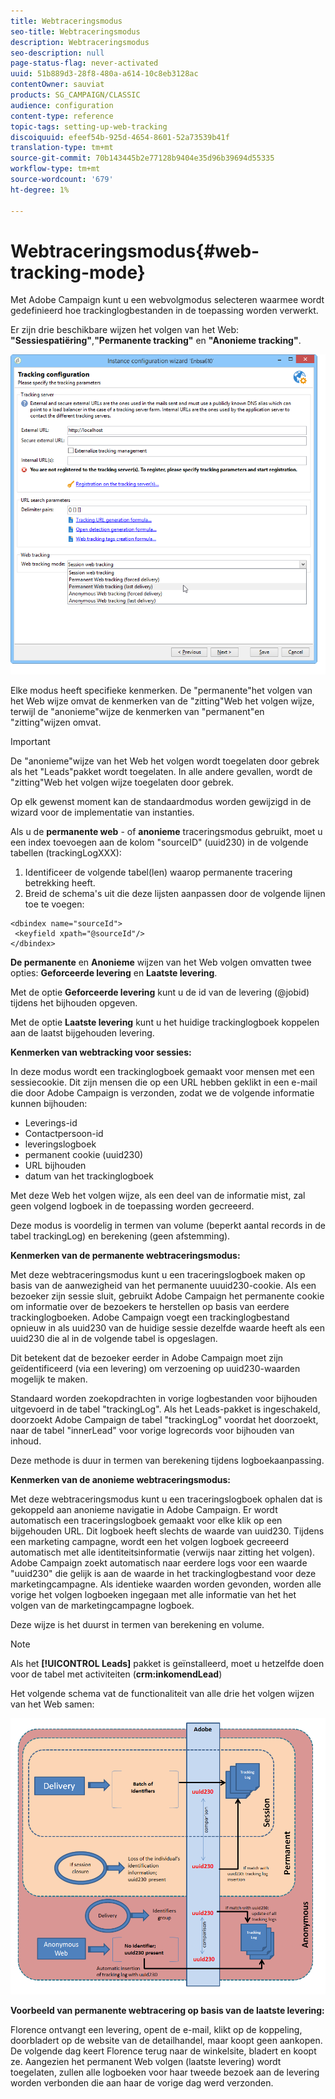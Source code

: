 ```yaml
---
title: Webtraceringsmodus
seo-title: Webtraceringsmodus
description: Webtraceringsmodus
seo-description: null
page-status-flag: never-activated
uuid: 51b889d3-28f8-480a-a614-10c8eb3128ac
contentOwner: sauviat
products: SG_CAMPAIGN/CLASSIC
audience: configuration
content-type: reference
topic-tags: setting-up-web-tracking
discoiquuid: efeef54b-925d-4654-8601-52a73539b41f
translation-type: tm+mt
source-git-commit: 70b143445b2e77128b9404e35d96b39694d55335
workflow-type: tm+mt
source-wordcount: '679'
ht-degree: 1%

---
```



# Webtraceringsmodus{#web-tracking-mode}

Met Adobe Campaign kunt u een webvolgmodus selecteren waarmee wordt gedefinieerd hoe trackinglogbestanden in de toepassing worden verwerkt.

Er zijn drie beschikbare wijzen het volgen van het Web: **&quot;Sessiespatiëring&quot;**,**&quot;Permanente tracking&quot;** en **&quot;Anonieme tracking&quot;**.

![](assets/s_ncs_install_deployment_wiz_tracking_mode.png)

Elke modus heeft specifieke kenmerken. De &quot;permanente&quot;het volgen van het Web wijze omvat de kenmerken van de &quot;zitting&quot;Web het volgen wijze, terwijl de &quot;anonieme&quot;wijze de kenmerken van &quot;permanent&quot;en &quot;zitting&quot;wijzen omvat.

>[!IMPORTANT]
>
>De &quot;anonieme&quot;wijze van het Web het volgen wordt toegelaten door gebrek als het &quot;Leads&quot;pakket wordt toegelaten. In alle andere gevallen, wordt de &quot;zitting&quot;Web het volgen wijze toegelaten door gebrek.
>
>Op elk gewenst moment kan de standaardmodus worden gewijzigd in de wizard voor de implementatie van instanties.

Als u de **permanente web** - of **anonieme** traceringsmodus gebruikt, moet u een index toevoegen aan de kolom &quot;sourceID&quot; (uuid230) in de volgende tabellen (trackingLogXXX):

1. Identificeer de volgende tabel(len) waarop permanente tracering betrekking heeft.
1. Breid de schema&#39;s uit die deze lijsten aanpassen door de volgende lijnen toe te voegen:

```
<dbindex name="sourceId">
 <keyfield xpath="@sourceId"/>
</dbindex>
```

**De permanente** en **Anonieme** wijzen van het Web volgen omvatten twee opties: **Geforceerde levering** en **Laatste levering**.

Met de optie **Geforceerde levering** kunt u de id van de levering (@jobid) tijdens het bijhouden opgeven.

Met de optie **Laatste levering** kunt u het huidige trackinglogboek koppelen aan de laatst bijgehouden levering.

**Kenmerken van webtracking voor sessies:**

In deze modus wordt een trackinglogboek gemaakt voor mensen met een sessiecookie. Dit zijn mensen die op een URL hebben geklikt in een e-mail die door Adobe Campaign is verzonden, zodat we de volgende informatie kunnen bijhouden:

* Leverings-id
* Contactpersoon-id
* leveringslogboek
* permanent cookie (uuid230)
* URL bijhouden
* datum van het trackinglogboek

Met deze Web het volgen wijze, als een deel van de informatie mist, zal geen volgend logboek in de toepassing worden gecreeerd.

Deze modus is voordelig in termen van volume (beperkt aantal records in de tabel trackingLog) en berekening (geen afstemming).

**Kenmerken van de permanente webtraceringsmodus:**

Met deze webtraceringsmodus kunt u een traceringslogboek maken op basis van de aanwezigheid van het permanente uuuid230-cookie. Als een bezoeker zijn sessie sluit, gebruikt Adobe Campaign het permanente cookie om informatie over de bezoekers te herstellen op basis van eerdere trackinglogboeken. Adobe Campaign voegt een trackinglogbestand opnieuw in als uuid230 van de huidige sessie dezelfde waarde heeft als een uuid230 die al in de volgende tabel is opgeslagen.

Dit betekent dat de bezoeker eerder in Adobe Campaign moet zijn geïdentificeerd (via een levering) om verzoening op uuid230-waarden mogelijk te maken.

Standaard worden zoekopdrachten in vorige logbestanden voor bijhouden uitgevoerd in de tabel &quot;trackingLog&quot;. Als het Leads-pakket is ingeschakeld, doorzoekt Adobe Campaign de tabel &quot;trackingLog&quot; voordat het doorzoekt, naar de tabel &quot;innerLead&quot; voor vorige logrecords voor bijhouden van inhoud.

Deze methode is duur in termen van berekening tijdens logboekaanpassing.

**Kenmerken van de anonieme webtraceringsmodus:**

Met deze webtraceringsmodus kunt u een traceringslogboek ophalen dat is gekoppeld aan anonieme navigatie in Adobe Campaign. Er wordt automatisch een traceringslogboek gemaakt voor elke klik op een bijgehouden URL. Dit logboek heeft slechts de waarde van uuid230. Tijdens een marketing campagne, wordt een het volgen logboek gecreeerd automatisch met alle identiteitsinformatie (verwijs naar zitting het volgen). Adobe Campaign zoekt automatisch naar eerdere logs voor een waarde &quot;uuid230&quot; die gelijk is aan de waarde in het trackinglogbestand voor deze marketingcampagne. Als identieke waarden worden gevonden, worden alle vorige het volgen logboeken ingegaan met alle informatie van het het volgen van de marketingcampagne logboek.

Deze wijze is het duurst in termen van berekening en volume.

>[!NOTE]
>
>Als het **[!UICONTROL Leads]** pakket is geïnstalleerd, moet u hetzelfde doen voor de tabel met activiteiten (**crm:inkomendLead**)

Het volgende schema vat de functionaliteit van alle drie het volgen wijzen van het Web samen:

![](assets/s_ncs_install_deployment_wiz_tracking_schema_mode.png)

**Voorbeeld van permanente webtracering op basis van de laatste levering:**

Florence ontvangt een levering, opent de e-mail, klikt op de koppeling, doorbladert op de website van de detailhandel, maar koopt geen aankopen. De volgende dag keert Florence terug naar de winkelsite, bladert en koopt ze. Aangezien het permanent Web volgen (laatste levering) wordt toegelaten, zullen alle logboeken voor haar tweede bezoek aan de levering worden verbonden die aan haar de vorige dag werd verzonden.
